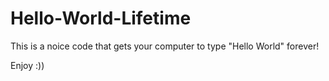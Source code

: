 # Hello-World-Lifetime

This is a noice code that gets your computer to type "Hello World" forever!

Enjoy :))
